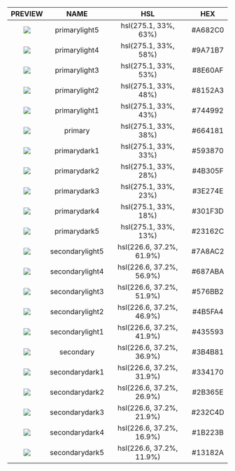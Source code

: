 |PREVIEW|NAME|HSL|HEX|
|:---:|:---:|:---:|:---:|
|![ ](https://placehold.it/60/A682C0?text=+)|primarylight5|hsl(275.1, 33%, 63%)|#A682C0|
|![ ](https://placehold.it/60/9A71B7?text=+)|primarylight4|hsl(275.1, 33%, 58%)|#9A71B7|
|![ ](https://placehold.it/60/8E60AF?text=+)|primarylight3|hsl(275.1, 33%, 53%)|#8E60AF|
|![ ](https://placehold.it/60/8152A3?text=+)|primarylight2|hsl(275.1, 33%, 48%)|#8152A3|
|![ ](https://placehold.it/60/744992?text=+)|primarylight1|hsl(275.1, 33%, 43%)|#744992|
|![ ](https://placehold.it/60/664181?text=+)|primary|hsl(275.1, 33%, 38%)|#664181|
|![ ](https://placehold.it/60/593870?text=+)|primarydark1|hsl(275.1, 33%, 33%)|#593870|
|![ ](https://placehold.it/60/4B305F?text=+)|primarydark2|hsl(275.1, 33%, 28%)|#4B305F|
|![ ](https://placehold.it/60/3E274E?text=+)|primarydark3|hsl(275.1, 33%, 23%)|#3E274E|
|![ ](https://placehold.it/60/301F3D?text=+)|primarydark4|hsl(275.1, 33%, 18%)|#301F3D|
|![ ](https://placehold.it/60/23162C?text=+)|primarydark5|hsl(275.1, 33%, 13%)|#23162C|
|![ ](https://placehold.it/60/7A8AC2?text=+)|secondarylight5|hsl(226.6, 37.2%, 61.9%)|#7A8AC2|
|![ ](https://placehold.it/60/687ABA?text=+)|secondarylight4|hsl(226.6, 37.2%, 56.9%)|#687ABA|
|![ ](https://placehold.it/60/576BB2?text=+)|secondarylight3|hsl(226.6, 37.2%, 51.9%)|#576BB2|
|![ ](https://placehold.it/60/4B5FA4?text=+)|secondarylight2|hsl(226.6, 37.2%, 46.9%)|#4B5FA4|
|![ ](https://placehold.it/60/435593?text=+)|secondarylight1|hsl(226.6, 37.2%, 41.9%)|#435593|
|![ ](https://placehold.it/60/3B4B81?text=+)|secondary|hsl(226.6, 37.2%, 36.9%)|#3B4B81|
|![ ](https://placehold.it/60/334170?text=+)|secondarydark1|hsl(226.6, 37.2%, 31.9%)|#334170|
|![ ](https://placehold.it/60/2B365E?text=+)|secondarydark2|hsl(226.6, 37.2%, 26.9%)|#2B365E|
|![ ](https://placehold.it/60/232C4D?text=+)|secondarydark3|hsl(226.6, 37.2%, 21.9%)|#232C4D|
|![ ](https://placehold.it/60/1B223B?text=+)|secondarydark4|hsl(226.6, 37.2%, 16.9%)|#1B223B|
|![ ](https://placehold.it/60/13182A?text=+)|secondarydark5|hsl(226.6, 37.2%, 11.9%)|#13182A|